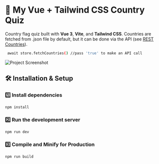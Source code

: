 #  🌿 My Vue + Tailwind CSS Country Quiz

Country flag quiz built with **Vue 3**, **Vite**, and **Tailwind CSS**.
Countries are fetched from .json file by default, but it can be done via the API (see [REST Countries](https://restcountries.com/)).

```sh
 await store.fetchCountries() //pass 'true' to make an API call
```

![Project Screenshot](https://github.com/user-attachments/assets/601a537d-05fa-4d52-9814-094bee6b47ee)


## 🛠️ Installation & Setup

### 1️⃣ Install dependencies

```sh
npm install
```

### 2️⃣ Run the development server

```sh
npm run dev
```

### 3️⃣ Compile and Minify for Production

```sh
npm run build
```
